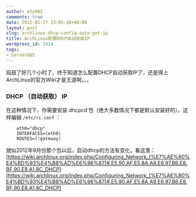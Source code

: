 ```yaml
---
author: ety001
comments: true
date: 2012-01-27 13:05:18+00:00
layout: post
slug: archlinux-dhcp-config-auto-get-ip
title: ArchLinux配置DHCP自动获取IP
wordpress_id: 1914
tags:
- Server&OS
---
```


捣鼓了好几个小时了，终于知道怎么配置DHCP自动获取IP了，还是得上ArchLinux的官方Wiki才是王道啊。。。


### DHCP （自动获取） IP

在这种情况下，你需要安装 dhcpcd 包（绝大多数情况下都是默认安装好的）。这样编辑 `/etc/rc.conf` ：

```
    eth0="dhcp"
    INTERFACES=(eth0)
    ROUTES=(!gateway)
```

貌似2012年9月份那个包以后，启动dhcp的方法有变化，看这里：[https://wiki.archlinux.org/index.php/Configuring_Network_(%E7%AE%80%E4%BD%93%E4%B8%AD%E6%96%87)#.E5.90.AF.E5.8A.A8.E6.97.B6.E8.BF.90.E8.A1.8C_DHCP](https://wiki.archlinux.org/index.php/Configuring_Network_(%E7%AE%80%E4%BD%93%E4%B8%AD%E6%96%87)#.E5.90.AF.E5.8A.A8.E6.97.B6.E8.BF.90.E8.A1.8C_DHCP)
